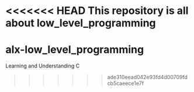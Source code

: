 <<<<<<< HEAD
This repository is all about low_level_programming
=======
# alx-low_level_programming
Learning and Understanding C
>>>>>>> ade310eead042e93fd4d00709fdcb5caeece1e7f
